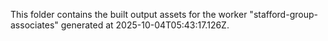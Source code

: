 This folder contains the built output assets for the worker "stafford-group-associates" generated at 2025-10-04T05:43:17.126Z.